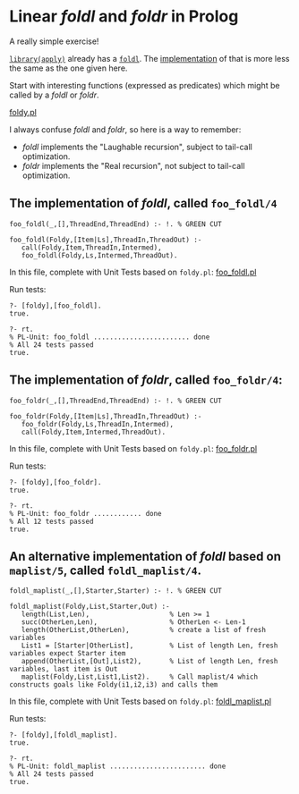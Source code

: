  
# Linear _foldl_ and _foldr_ in Prolog

A really simple exercise!

[`library(apply)`](https://www.swi-prolog.org/pldoc/man?section=apply) already has a
[`foldl`](https://www.swi-prolog.org/pldoc/doc_for?object=foldl/4). The
[implementation](https://www.swi-prolog.org/pldoc/doc/_SWI_/library/apply.pl?show=src#foldl/4)
of that is more less the same as the one given here.

Start with interesting functions (expressed as predicates) which might be called by a _foldl_ or _foldr_.

[foldy.pl](foldy.pl)

I always confuse _foldl_ and _foldr_, so here is a way to remember:

- _foldl_ implements the "Laughable recursion", subject to tail-call optimization.
- _foldr_ implements the "Real recursion", not subject to tail-call optimization.

## The implementation of _foldl_, called `foo_foldl/4`

```logtalk
foo_foldl(_,[],ThreadEnd,ThreadEnd) :- !. % GREEN CUT

foo_foldl(Foldy,[Item|Ls],ThreadIn,ThreadOut) :-
   call(Foldy,Item,ThreadIn,Intermed),
   foo_foldl(Foldy,Ls,Intermed,ThreadOut).
```

In this file, complete with Unit Tests based on `foldy.pl`: [foo_foldl.pl](foo_foldl.pl)

Run tests:

```
?- [foldy],[foo_foldl].
true.

?- rt.
% PL-Unit: foo_foldl ........................ done
% All 24 tests passed
true.
```

## The implementation of _foldr_, called `foo_foldr/4`:

```logtalk
foo_foldr(_,[],ThreadEnd,ThreadEnd) :- !. % GREEN CUT

foo_foldr(Foldy,[Item|Ls],ThreadIn,ThreadOut) :-
   foo_foldr(Foldy,Ls,ThreadIn,Intermed),
   call(Foldy,Item,Intermed,ThreadOut).
```

In this file, complete with Unit Tests based on `foldy.pl`: [foo_foldr.pl](foo_foldr.pl)

Run tests:

```
?- [foldy],[foo_foldr].
true.

?- rt.
% PL-Unit: foo_foldr ............ done
% All 12 tests passed
true.
```

## An alternative implementation of _foldl_ based on `maplist/5`, called `foldl_maplist/4`.

```logtalk
foldl_maplist(_,[],Starter,Starter) :- !. % GREEN CUT

foldl_maplist(Foldy,List,Starter,Out) :-
   length(List,Len),                    % Len >= 1
   succ(OtherLen,Len),                  % OtherLen <- Len-1
   length(OtherList,OtherLen),          % create a list of fresh variables
   List1 = [Starter|OtherList],         % List of length Len, fresh variables expect Starter item
   append(OtherList,[Out],List2),       % List of length Len, fresh variables, last item is Out
   maplist(Foldy,List,List1,List2).     % Call maplist/4 which constructs goals like Foldy(i1,i2,i3) and calls them
```

In this file, complete with Unit Tests based on `foldy.pl`: [foldl_maplist.pl](foldl_maplist.pl)

Run tests:

```
?- [foldy],[foldl_maplist].
true.

?- rt.
% PL-Unit: foldl_maplist ........................ done
% All 24 tests passed
true.
```

